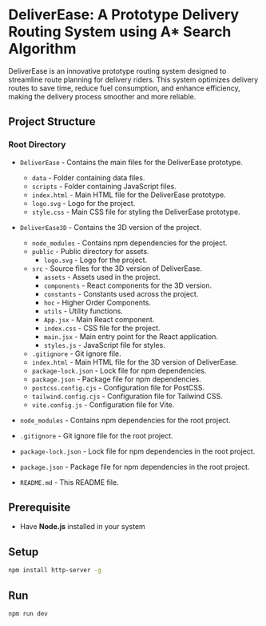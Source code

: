 # DeliverEase: A Prototype Delivery Routing System using A* Search Algorithm

DeliverEase is an innovative prototype routing system designed to streamline route planning for delivery riders. This system optimizes delivery routes to save time, reduce fuel consumption, and enhance efficiency, making the delivery process smoother and more reliable.

## Project Structure

### Root Directory
- `DeliverEase` - Contains the main files for the DeliverEase prototype.
  - `data` - Folder containing data files.
  - `scripts` - Folder containing JavaScript files.
  - `index.html` - Main HTML file for the DeliverEase prototype.
  - `logo.svg` - Logo for the project.
  - `style.css` - Main CSS file for styling the DeliverEase prototype.

- `DeliverEase3D` - Contains the 3D version of the project.
  - `node_modules` - Contains npm dependencies for the project.
  - `public` - Public directory for assets.
    - `logo.svg` - Logo for the project.
  - `src` - Source files for the 3D version of DeliverEase.
    - `assets` - Assets used in the project.
    - `components` - React components for the 3D version.
    - `constants` - Constants used across the project.
    - `hoc` - Higher Order Components.
    - `utils` - Utility functions.
    - `App.jsx` - Main React component.
    - `index.css` - CSS file for the project.
    - `main.jsx` - Main entry point for the React application.
    - `styles.js` - JavaScript file for styles.
  - `.gitignore` - Git ignore file.
  - `index.html` - Main HTML file for the 3D version of DeliverEase.
  - `package-lock.json` - Lock file for npm dependencies.
  - `package.json` - Package file for npm dependencies.
  - `postcss.config.cjs` - Configuration file for PostCSS.
  - `tailwind.config.cjs` - Configuration file for Tailwind CSS.
  - `vite.config.js` - Configuration file for Vite.

- `node_modules` - Contains npm dependencies for the root project.
- `.gitignore` - Git ignore file for the root project.
- `package-lock.json` - Lock file for npm dependencies in the root project.
- `package.json` - Package file for npm dependencies in the root project.
- `README.md` - This README file.
## Prerequisite
- Have **Node.js** installed in your system
## Setup
```bash
npm install http-server -g
```
## Run
```bash
npm run dev
```
